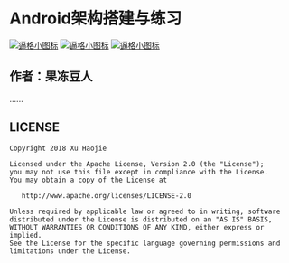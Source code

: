 

# Android架构搭建与练习

 [![逼格小图标](https://img.shields.io/badge/release-v1.0.0-brightgreen.svg)](https://github.com/xhjnono/vue-exercises)
 [![逼格小图标](https://img.shields.io/badge/build-passing-brightgreen.svg)](https://github.com/xhjnono/vue-exercises)
 [![逼格小图标](https://img.shields.io/badge/Apache%20License-2.0-lightgrey.svg)](https://github.com/xhjnono/vue-exercises)
 
## 作者：果冻豆人

......

## LICENSE

``` text
Copyright 2018 Xu Haojie

Licensed under the Apache License, Version 2.0 (the "License");
you may not use this file except in compliance with the License.
You may obtain a copy of the License at

   http://www.apache.org/licenses/LICENSE-2.0

Unless required by applicable law or agreed to in writing, software
distributed under the License is distributed on an "AS IS" BASIS,
WITHOUT WARRANTIES OR CONDITIONS OF ANY KIND, either express or implied.
See the License for the specific language governing permissions and
limitations under the License.
```